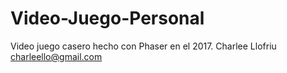 # Video-Juego-Personal
Video juego casero hecho con Phaser en el 2017.
Charlee Llofriu
charleello@gmail.com
